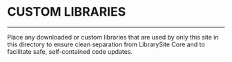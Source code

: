 # CUSTOM LIBRARIES
------------------

Place any downloaded or custom libraries that are used by only this site in this
directory to ensure clean separation from LibrarySite Core and to facilitate
safe, self-contained code updates.
